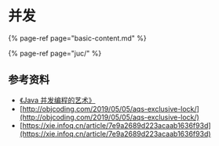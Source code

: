 # 并发

{% page-ref page="basic-content.md" %}

{% page-ref page="juc/" %}

## 参考资料

* [《Java 并发编程的艺术》](https://book.douban.com/subject/26591326/)
* [http://objcoding.com/2019/05/05/aqs-exclusive-lock/](http://objcoding.com/2019/05/05/aqs-exclusive-lock/)
* [https://xie.infoq.cn/article/7e9a2689d223acaab1636f93d](https://xie.infoq.cn/article/7e9a2689d223acaab1636f93d)

